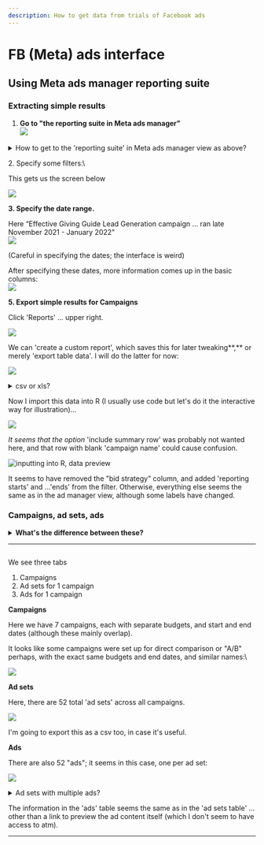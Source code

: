 ```yaml
---
description: How to get data from trials of Facebook ads
---
```


# FB (Meta) ads interface

## Using Meta ads manager reporting suite

### Extracting simple results

1. **Go to "the reporting suite in Meta ads manager"**\
   ![](<../../../../.gitbook/assets/fb_ad_images/image (39).png>)

<details>

<summary>How to get to the 'reporting suite' in Meta ads manager view as above?</summary>

URL should look like:\
[`https://business.facebook.com/adsmanager/reporting/manage?act=ACCOUNTNUMBER&business_id=BUSINESSID`](https://business.facebook.com/adsmanager/reporting/manage?act=678706932730469\&business\_id=1149856198387391)

1. Go to [https://business.facebook.com/adsmanager/](https://business.facebook.com/adsmanager/manage/campaigns?act=204215465)
2. Click on the relevant account/campaign

</details>

2\. Specify some filters:\


This gets us the screen below

![](<../../../../.gitbook/assets/fb_ad_images/gg_select.png>)

**3. Specify the date range.**

Here “Effective Giving Guide Lead Generation campaign … ran late November 2021 - January 2022"\
![](<../../../../.gitbook/assets/fb_ad_images/image (21).png>)

(Careful in specifying the dates; the interface is weird)

After specifying these dates, more information comes up in the basic columns:\
![](<../../../../.gitbook/assets/fb_ad_images/image (32).png>)


**5. Export simple results for Campaigns**

Click 'Reports' ... upper right.

![](<../../../../.gitbook/assets/fb_ad_images/image (33).png>)

We can 'create a custom report', which saves this for later tweaking**,** or merely 'export table data'. I will do the latter for now:

![](<../../../../.gitbook/assets/fb_ad_images/image (35).png>)



<details>

<summary>csv or xls?</summary>

`.csv` and `.xls` formats are about equally good; R and other software can import either one. I'll choose csv because it's a tiny bit simpler... but in other contexts, xls might be useful for exporting multiple sheets.

</details>

Now I import this data into R (I usually use code but let's do it the interactive way for illustration)...

![](<../../../../.gitbook/assets/fb_ad_images/image (5).png>)

_It seems that the option_ 'include summary row' was probably not wanted here, and that row with blank 'campaign name' could cause confusion.



![inputting into R, data preview](<../../../../.gitbook/assets/fb_ad_images/image (36).png>)

It seems to have removed the "bid strategy" column, and added 'reporting starts' and ...'ends' from the filter. Otherwise, everything else seems the same as in the ad manager view, although some labels have changed.



### **Campaigns, ad sets, ads**

<details>

<summary><strong>What's the difference between these?</strong></summary>

FB/Meta gives some explanation [HERE](https://www.facebook.com/business/help/706063442820839?id=802745156580214), although it leaves some open questions.&#x20;

_You set the advertising objective at the **campaign** level. Here you decide the end goal for your ads, like driving more likes to your Page. At the **ad set** level, you define your targeting strategy by setting up parameters like targeting, budget and schedule. Finally, your **ads** are creative visuals, like pictures or videos, that drive the audience to what you are trying to promote._

_Keep in mind that a campaign can include multiple ad sets, each with different targeting, scheduling and budgeting options selected._

**Some things are still unclear:** \
****Can multiple 'ad sets' use the same 'ads'? \
Why do we seem to see budget and schedule choices listed under 'campaign' in the ads manager?\


</details>

****

<img src="../../../../.gitbook/assets/fb_ad_images/image (38).png" alt="" data-size="original">&#x20;

We see three tabs

1. Campaigns
2. Ad sets for 1 campaign
3. Ads for 1 campaign



**Campaigns**

Here we have 7 campaigns, each with separate budgets, and start and end dates (although these mainly overlap).

It looks like some campaigns were set up for direct comparison or "A/B" perhaps, with the exact same budgets and end dates, and similar names:\


![](<../../../../.gitbook/assets/fb_ad_images/image (29).png>)

**Ad sets**

Here, there are 52 total 'ad sets' across all campaigns.

![](<../../../../.gitbook/assets/fb_ad_images/image (14).png>)

I'm going to export this as a csv too, in case it's useful.



**Ads**

There are also 52 "ads"; it seems in this case, one per ad set:

![](<../../../../.gitbook/assets/fb_ad_images/image (12).png>)  &#x20;



<details>

<summary>Ad sets with multiple ads?</summary>

_In theory ad sets could contain multiple ads.  I wonder when/whether/why it would be worth doing this._\
__\
_Luke:_ In the Giving Guides trial ... we used a smart ad format where you upload lots of creatives (images, videos, post text etc) and it tests them all as a single ad. That particular ad format has a 1:1 relationship with the ad set, and then you investigate the success by pulling other specific reports for the attributes (e.g. “Post Text” or “Image or Video”)

</details>

The information in the 'ads' table seems the same as in the 'ad sets table' ... other than a link to preview the ad content itself (which I don't seem to have access to atm).



****
